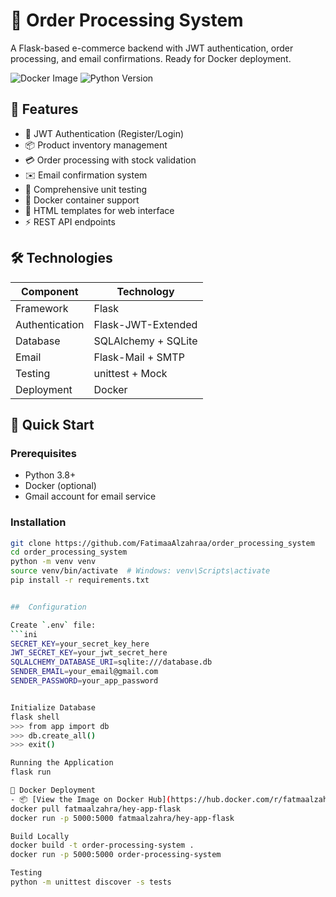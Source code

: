 # 🛒 Order Processing System

A Flask-based e-commerce backend with JWT authentication, order processing, and email confirmations. Ready for Docker deployment.

![Docker Image](https://img.shields.io/docker/pulls/fatmaalzahra/hey-app-flask) 
![Python Version](https://img.shields.io/badge/python-3.8%2B-blue)

## 🌟 Features

- 🔐 JWT Authentication (Register/Login)
- 📦 Product inventory management
- 💳 Order processing with stock validation
- ✉️ Email confirmation system
- 🧪 Comprehensive unit testing
- 🐳 Docker container support
- 📝 HTML templates for web interface
- ⚡ REST API endpoints

## 🛠️ Technologies

| Component          | Technology               |
|--------------------|--------------------------|
| Framework          | Flask                    |
| Authentication     | Flask-JWT-Extended       |
| Database           | SQLAlchemy + SQLite      |
| Email              | Flask-Mail + SMTP        |
| Testing            | unittest + Mock          |
| Deployment         | Docker                   |

## 🚀 Quick Start

### Prerequisites
- Python 3.8+
- Docker (optional)
- Gmail account for email service

### Installation
```bash
git clone https://github.com/FatimaaAlzahraa/order_processing_system
cd order_processing_system
python -m venv venv
source venv/bin/activate  # Windows: venv\Scripts\activate
pip install -r requirements.txt


##  Configuration

Create `.env` file:
```ini
SECRET_KEY=your_secret_key_here
JWT_SECRET_KEY=your_jwt_secret_here
SQLALCHEMY_DATABASE_URI=sqlite:///database.db
SENDER_EMAIL=your_email@gmail.com
SENDER_PASSWORD=your_app_password


Initialize Database
flask shell
>>> from app import db
>>> db.create_all()
>>> exit()

Running the Application
flask run

🐳 Docker Deployment
- 📦 [View the Image on Docker Hub](https://hub.docker.com/r/fatmaalzahra/hey-app-flask)
docker pull fatmaalzahra/hey-app-flask
docker run -p 5000:5000 fatmaalzahra/hey-app-flask

Build Locally
docker build -t order-processing-system .
docker run -p 5000:5000 order-processing-system

Testing
python -m unittest discover -s tests
